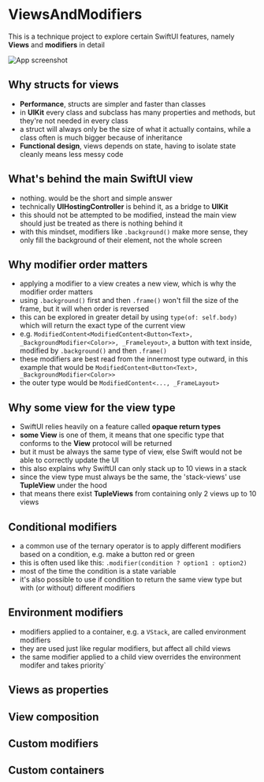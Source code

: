 # ViewsAndModifiers

This is a technique project to explore certain SwiftUI features, namely **Views** and **modifiers**  in detail

![App screenshot](ViewsAndModifiers.png)


## Why structs for views
- **Performance**, structs are simpler and faster than classes
- in __UIKit__ every class and subclass has many properties and methods, but they're not needed in every class
- a struct will always only be the size of what it actually contains, while a class often is much bigger because of inheritance
- **Functional design**, views depends on state, having to isolate state cleanly means less messy code

## What's behind the main SwiftUI view
- nothing. would be the short and simple answer
- technically **UIHostingController** is behind it, as a bridge to **UIKit**
- this should not be attempted to be modified, instead the main view should just be treated as there is nothing behind it
- with this mindset, modifiers like `.background()` make more sense, they only fill the background of their element, not the whole screen

## Why modifier order matters
- applying a modifier to a view creates a new view, which is why the modifier order matters
- using `.background()` first and then `.frame()` won't fill the size of the frame, but it will when order is reversed
- this can be explored in greater detail by using `type(of: self.body)` which will return the exact type of the current view
- e.g. `ModifiedContent<ModifiedContent<Button<Text>, _BackgroundModifier<Color>>, _Frameleyout>`, a button with text inside, modified by `.background()` and then `.frame()`
- these modifiers are best read from the innermost type outward, in this example that would be `ModifiedContent<Button<Text>, _BackgroundModifier<Color>>`
- the outer type would be `ModifiedContent<..., _FrameLayout>`

## Why __some view__ for the view type
- SwiftUI relies heavily on a feature called __opaque return types__
- **some View** is one of them, it means that one specific type that conforms to the **View** protocol will be returned
- but it must be always the same type of view, else Swift would not be able to correctly update the UI
- this also explains why SwiftUI can only stack up to 10 views in a stack
- since the view type must always be the same, the 'stack-views' use **TupleView** under the hood
- that means there exist __TupleViews__ from containing only 2 views up to 10 views

## Conditional modifiers
- a common use of the ternary operator is to apply different modifiers based on a condition, e.g. make a button red or green
- this is often used like this: `.modifier(condition ? option1 : option2)`
- most of the time the condition is a state variable
- it's also possible to use if condition to return the same view type but with (or without) different modifiers

## Environment modifiers
- modifiers applied to a container, e.g. a `VStack`, are called environment modifiers
- they are used just like regular modifiers, but affect all child views
- the same modifier applied to a child view overrides the environment modifer and takes priority`

## Views as properties

## View composition

## Custom modifiers

## Custom containers

